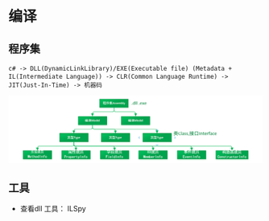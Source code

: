 # 编译

## 程序集
```
c# -> DLL(DynamicLinkLibrary)/EXE(Executable file) (Metadata + IL(Intermediate Language)) -> CLR(Common Language Runtime) -> JIT(Just-In-Time) -> 机器码 
```
![img.png](img.png)

## 工具
- 查看dll 工具： ILSpy
